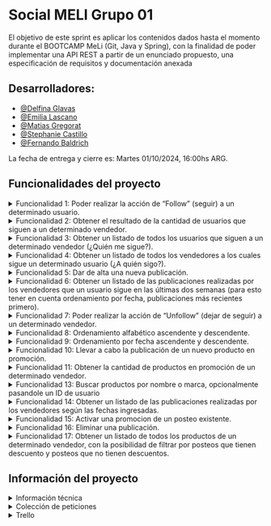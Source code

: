 # Social MELI Grupo 01

El objetivo de este sprint es aplicar los contenidos dados hasta el momento durante el BOOTCAMP MeLi (Git, Java y Spring), con la finalidad de poder implementar una API REST a partir de un enunciado propuesto, una especificación de requisitos y documentación anexada

## Desarrolladores:
- [@Delfina Glavas](https://github.com/delfi85)
- [@Emilia Lascano](https://github.com/EmiLascano)
- [@Matias Gregorat](https://github.com/81866-Gregorat-Matias)
- [@Stephanie Castillo](https://github.com/Stephaaniie)
- [@Fernando Baldrich](https://github.com/Fern1ck)

La fecha de entrega y cierre es: Martes 01/10/2024, 16:00hs ARG.

## Funcionalidades del proyecto

<details>
<summary> Funcionalidad 1: Poder realizar la acción de “Follow” (seguir) a un determinado usuario. </summary>

## Dev:

- [@Stephanie Castillo](https://github.com/Stephaaniie)

#### Metodo POST

```
  http://localhost:8080/users/{userId}/follow/{userIdToFollow}
```

```http
  Ejemplo:  /users/123/follow/234
```

| Response  |
| :-------- | 
| `Status Code 200 (todo OK) - bodyless or dto` | 
| `Status Code 400 (Bad Request) - bodyless or dto` | 

| Parameter | Type     | Description                       |
| :-------- | :------- | :-------------------------------- |
| `userId`      | `int` | **Required**. Número que identifica al usuario actual |
| `userIdToFollow`      | `int` | **Required**. Número que identifica al usuario a seguir |

</details>

<details>
<summary>Funcionalidad 2: Obtener el resultado de la cantidad de usuarios que siguen a un determinado vendedor.</summary>
## Dev:

- [@Matias Gregorat](https://github.com/81866-Gregorat-Matias)

#### Metodo GET

```
  http://localhost:8080/users/{userId}/followers/count
```

```http
  Ejemplo: /users/234/followers/count/
```

| Response  |
| :-------- | 
    
    "user_id": 234, 
    "user_name": "vendedor1",
    "followers_count": 35

| Parameter | Type     | Description                       |
| :-------- | :------- | :-------------------------------- |
| `userId`      | `int` | **Required**. Número que identifica a cada usuario. |

</details>

<details>
<summary>Funcionalidad 3: Obtener un listado de todos los usuarios que siguen a un determinado vendedor (¿Quién me sigue?).</summary>

## Dev:

- [@Matias Gregorat](https://github.com/81866-Gregorat-Matias)
  
#### Metodo GET

```
  http://localhost:8080/users/{userId}/followers/list
```
```http
  Ejemplo: /users/234/followers/list
```

| Response  |
| :-------- | 
    
    "user_id": 234, 
    "user_name": "vendedor1", 
    "followers": [
     {
        "user_id": 4698,
        "user_name": "usuario1"
      },
      {
        "user_name": "usuario2" 
       },
       {
         "user_id": 2236,
         "user_name": "usuario3"
       }
    ]

| Parameter | Type     | Description                       |
| :-------- | :------- | :-------------------------------- |
| `userId`  | `int`    | **Required**. Número que identifica a cada usuario. |

</details>

<details>
<summary>Funcionalidad 4: Obtener  un listado de todos los vendedores a los cuales sigue un determinado usuario (¿A quién sigo?).</summary>

## Dev:

- [@Delfina Glavas](https://github.com/delfi85)
  
#### Metodo GET

```
  http://localhost:8080/users/{userId}/followed/list
```

```http
  Ejemplo: /users/4698/followed/list
```

| Response  |
| :-------- | 
    
    "user_id": 4698,
    "user_name": "usuario1",
    "followed": [
                  {
                    "user_id": 234,
                    "user_name": "vendedor1"
                  },
                  {
                    "user_name": "vendedor2" 
                  },
                  {
                    "user_id": 6631,
                    "user_name": "vendedor3"
                  }

                ]

| Parameter | Type     | Description                       |
| :-------- | :------- | :-------------------------------- |
| `userId`      | `int` | **Required**. Número que identifica a cada usuario. |

</details>

<details>
<summary>Funcionalidad 5: Dar de alta una nueva publicación.</summary>

## Dev:

- [@Stephanie Castillo](https://github.com/Stephaaniie)

#### Metodo POST

```
  http://localhost:8080/products/post
```
  | PAYLOAD  |
  | :-------- | 
      
        "user_id": 123,
        "date": "29-04-2021",
        "product": {
                    "product_id": 1,
                    "product_name": "Silla Gamer",
                    "type": "Gamer",
                    "brand": "Racer",
                    "color": "Red & Black",
                    "notes": "Special Edition"
                  },
        "category": 100, 
        "price": 1500.50
      
    
| Response  |
| :-------- | 
| `Status Code 200 (todo OK) - bodyless or dto` | 
| `Status Code 400 (Bad Request) - bodyless or dto` | 

| Parameter | Type     | Description                       |
| :-------- | :------- | :-------------------------------- |
| `userId`      | `int` | **Required**. Número que identifica a cada usuario. |
| `date`      | `LocalDate` | **Required**. Fecha de la publicación en formato dd-MM-yyyy. |
| `product_id`      | `int` | **Required**. Número identificatorio de un producto asociado a una publicación. |
| `product_name`      | `String` | **Required**. Cadena de caracteres que representa el nombre de un producto. |
| `type`      | `String` | **Required**. Cadena de caracteres que representa el tipo de un producto|
| `brand`      | `String` | **Required**. Cadena de caracteres que representa el tipo de un producto. |
| `color`      | `String` | **Required**. Cadena de caracteres que representa el color de un producto notes.|
| `note`      | `String` | **Required**. Cadena de caracteres para colocar notas u observaciones de un producto.|
| `category`      | `int` | **Required**. Identificador que sirve para conocer la categoría a la que pertenece un producto. Por ejemplo: 100: Sillas, 58: Teclados|
| `price`      | `double` | **Required**. Precio del producto.|

</details>

<details>
<summary>Funcionalidad 6: Obtener un listado de las publicaciones realizadas por los vendedores que un usuario sigue en las últimas dos semanas (para esto tener en cuenta ordenamiento por fecha, publicaciones más recientes primero).</summary>

## Dev:

- [@Emilia Lascano](https://github.com/EmiLascano)

#### Metodo GET

```
  http://localhost:8080/products/followed/{userId}/list
```
```http
  Ejemplo: /products/followed/4698/list
```
| Response  |
| :-------- | 

        "user_id": 4698, 
        "posts": 
        [
          {
            “user_id”: 123,
            "post_id": 32,
            "date": "01-05-2021",
            "product": 
            {
              "product_id": 62,
              "product_name": "Headset RGB Inalámbrico",
              "type": "Gamer",
              "brand": "Razer",
              "color": "Green with RGB",
              "notes": "Sin Batería"
            },
            "category": 120,
            "price": 2800.69
            },
            {
              “user_id”: 234, 
              "post_id": 18,
              "date": "29-04-2021",
              "product":
                {
                  "product_id": 1,
                  "productName": "Silla Gamer",
                  "type": "Gamer",
                  "brand": "Racer",
                  "color": "Red & Black",
                  "notes": "Special Edition"
                  },
              "category": 100,
              "price": 15000.50
           } 
        ]

| Parameter | Type     | Description                       |
| :-------- | :------- | :-------------------------------- |
| `userId`      | `int` | **Required**. Número que identifica a cada usuario. |
</details>

<details>
<summary>Funcionalidad 7: Poder realizar la acción de “Unfollow” (dejar de seguir) a un determinado vendedor.</summary>

## Dev:

- [@Emilia Lascano](https://github.com/EmiLascano)
  
#### Metodo POST

```
  http://localhost:8080/users/{userId}/unfollow/{userIdToUnfollow}
```
```http
  Ejemplo: /users/234/unfollow/123
```
| Parameter | Type     | Description                       |
| :-------- | :------- | :-------------------------------- |
| `userId`      | `int` | **Required**. Número que identifica a cada usuario. |
| `userIdToUnfollow`      | `int` | **Required**. Número que identifica al usuario a dejar de seguir |

</details>

<details>
<summary>Funcionalidad 8: Ordenamiento alfabético ascendente y descendente.</summary>

## Dev:
- [@Fernando Baldrich](https://github.com/Fern1ck)

#### Metodo GET
 
```
  http://localhost:8080/users/{UserID}/followers/list?order=name_asc
  http://localhost:8080/users/{UserID}/followers/list?order=name_desc
  http://localhost:8080/users/{UserID}/followed/list?order=name_asc
  http://localhost:8080/users/{UserID}/followed/list?order=name_desc
```

| Order       | Description                       |
| :-----------| :-------------------------------- |
| `name_asc`  | **Alfabético ascendente.**        |
| `name_desc` | **Alfabético descendente.**       |

Nota: Este ordenamiento aplica solo para la funcionalidad 3 y 4.

</details>

<details>
<summary>Funcionalidad 9: Ordenamiento por fecha ascendente y descendente.</summary>

## Dev:

- [@Delfina Glavas](https://github.com/delfi85)

#### Metodo GET

```
  http://localhost:8080//products/followed/{userId}/list?order=date_asc
  http://localhost:8080/products/followed/{userId}/list?order=date_desc
```
| Order       | Description                                          |
| :-----------| :--------------------------------------------------- |
| `date_asc`  | **Fecha ascendente (de más antigua a más nueva).**   |
| `date_desc` | **Fecha descendente (de más nueva a más antigua).**  |

Nota: Este ordenamiento aplica solo para la funcionalidad 6.
</details>

<details>
<summary>Funcionalidad 10: Llevar a cabo la publicación de un nuevo producto en promoción.</summary>

## Dev:
- [@Fernando Baldrich](https://github.com/Fern1ck)

#### Metodo POST

```
  http://localhost:8080/products/promo-post
```
| PAYLOAD  |
| :-------- | 
    
    "user_id": 234,
    "date": "29-04-2021",
    "product":
    {
      "product_id": 1,
      "product_name": "Silla Gamer",
      "type": "Gamer",
      "brand": "Racer",
      "color": "Red & Black",
      "notes": "Special Edition"
    },
    "category": 100,
    "price": 1500.50,
    "has_promo": true,
    "discount": 0.25
    
| Response  |
| :-------- | 
| `Status Code 200 (todo OK) - bodyless or dto` | 
| `Status Code 400 (Bad Request) - bodyless or dto` | 

| Parameter | Type     | Description                       |
| :-------- | :------- | :-------------------------------- |
| `userId`      | `int` | **Required**. Número que identifica a cada usuario. |
| `date`      | `LocalDate` | **Required**. Fecha de la publicación en formato dd-MM-yyyy. |
| `product_id`      | `int` | **Required**. Número identificatorio de un producto asociado a una publicación. |
| `product_name`      | `String` | **Required**. Cadena de caracteres que representa el nombre de un producto. |
| `type`      | `String` | **Required**. Cadena de caracteres que representa el tipo de un producto. |
| `brand`      | `String` | **Required**. Cadena de caracteres que representa el tipo de un producto. |
| `color`      | `String` | **Required**. Cadena de caracteres que representa el color de un producto notes. |
| `note`      | `String` | **Required**. Cadena de caracteres para colocar notas u observaciones de un producto. |
| `category`      | `int` | **Required**. Identificador que sirve para conocer la categoría a la que pertenece un producto. Por ejemplo: 100: Sillas, 58: Teclados. |
| `price`      | `double` | **Required**. Precio del producto.|
| `has_promo`      | `boolean` | **Required**. Campo true o false para determinar si un producto está en promoción o no. |
| `discount`      | `double` | **Required**. En caso de que un producto estuviese en promoción ,establece el monto de descuento. |

</details>

<details>
<summary>Funcionalidad 11: Obtener la cantidad de productos en promoción de un determinado vendedor.</summary>

## Devs:

- [@Delfina Glavas](https://github.com/delfi85)
- [@Emilia Lascano](https://github.com/EmiLascano)
- [@Matias Gregorat](https://github.com/81866-Gregorat-Matias)
- [@Stephanie Castillo](https://github.com/Stephaaniie)
- [@Fernando Baldrich](https://github.com/Fern1ck)
  
#### Metodo GET

```
  http://localhost:8080/products/promo-post/count?user_id={userId}
```
| Response  |
| :-------- | 

    "user_id" : 234, 
    "user_name": "vendedor1",
    "promo_products_count": 23

| Parameter | Type     | Description                       |
| :-------- | :------- | :-------------------------------- |
| `user_id`      | `int` | **Required**. Número que identifica a cada usuario. |
| `user_name`      | `String` | **Required**. Cadena de caracteres que representa el nombre del usuario. |
| `promo_products_count`      | `int` | **Required**. Cantidad numérica de productos en promoción de un determinado usuario. |

</details>

<details>
<summary> Funcionalidad 13: Buscar productos por nombre o marca, opcionalmente pasandole un ID de usuario</summary>

  ## Dev:

- [@Fernando Baldrich](https://github.com/Fern1ck)

#### Metodo GET

```
  http://localhost:8080/products/search?query={query}&user_id={user_id}
```

```http
  Ejemplo: localhost:8080/products/search?query=ams
  Ejemplo: localhost:8080/products/search?query=ams&user_id=2
```

| Response  |
| :-------- | 

    [
      {
        "post_id": 3,
        "user_id": 2,
        "product": {
          "type": "Monitor",
          "brand": "Samsung",
          "color": "Negro",
          "notes": "Ultra HD",
          "product_id": 3,
          "product_name": "Monitor 4K"
        },
        "date": "18-09-2024",
        "category": 300,
        "price": 30000.0,
        "discount": 0.3,
        "has_promo": true
      }
    ]

La respuesta es una lista con objetos con las siguientes propiedades:

| Parameter      | Type     | Description                                                                                                                             |
|:---------------| :------- |:----------------------------------------------------------------------------------------------------------------------------------------|
| `postId`       | `int` | **Required**. Número que identifica a cada post.                                                                                        |
| `userId`       | `int` | **Required**. Número que identifica a cada usuario.                                                                                     |
| `post_id`      | `int` | **Required**. Número identificatorio de cada una de las publicaciones.                                                                  |
| `date`         | `LocalDate` | **Required**. Fecha de la publicación en formato dd-MM-yyyy.                                                                            |
| `product_id`   | `int` | **Required**. Número identificatorio de un producto asociado a una publicación.                                                         |
| `type`         | `String` | **Required**. Cadena de caracteres que representa el tipo de un producto.                                                               |
| `brand`        | `String` | **Required**. Cadena de caracteres que representa el tipo de un producto.                                                               |
| `color`        | `String` | **Required**. Cadena de caracteres que representa el color de un producto notes.                                                        |
| `note`         | `String` | **Required**. Cadena de caracteres para colocar notas u observaciones de un producto.                                                   |
| `category`     | `int` | **Required**. Identificador que sirve para conocer la categoría a la que pertenece un producto. Por ejemplo: 100: Sillas, 58: Teclados. |
| `price`        | `double` | **Required**. Precio del producto.                                                                                                      |
| `has_promo`    | `boolean` | **Required**. Campo true o false para determinar si un producto está en promoción o no.                                                 |
| `discount`     | `double` | **Required**. En caso de que un producto estuviese en promoción ,establece el monto de descuento.                                       |

</details>


<details>
  <summary> Funcionalidad 14: Obtener un listado de las publicaciones realizadas por los vendedores según las fechas ingresadas.</summary>


### Dev:
- [@Stephanie Castillo](https://github.com/Stephaaniie)


#### Metodo GET


```
  http://localhost:8080/products/search/date?date_start=16/09/2021&date_end=18/09/2024
```

| Response  |
| :-------- | 

    [
      {
          "user_id": 2,
          "post_id": 1,
          "date": "16-09-2021",
          "product": {
              "type": "Gamer",
              "brand": "Racer",
              "color": "Red",
              "notes": "Special Edition",
              "product_id": 1,
              "product_name": "Silla gamer"
          },
          "category": 100,
          "price": 15000.0
      },
      {
          "user_id": 2,
          "post_id": 3,
          "date": "18-09-2024",
          "product": {
              "type": "Monitor",
              "brand": "Samsung",
              "color": "Negro",
              "notes": "Ultra HD",
              "product_id": 3,
              "product_name": "Monitor 4K"
          },
          "category": 300,
          "price": 30000.0
      },
      {
          "user_id": 4,
          "post_id": 2,
          "date": "17-09-2024",
          "product": {
              "type": "Periférico",
              "brand": "Logitech",
              "color": "Negro",
              "notes": "RGB",
              "product_id": 2,
              "product_name": "Teclado mecánico"
          },
          "category": 200,
          "price": 5000.0
      }
    ]


| Parameter    | Type     | Description                                                                                                                                      |
|:-------------| :------- |:-------------------------------------------------------------------------------------------------------------------------------------------------|
| `date_start` | `LocalDate` | **Required**. Fecha que marca el inicio temporal del cúal el usuario quiere empezar la búsqueda de posteos de los vendedores. Formato dd-MM-yyyy.|
| `date_end`   | `LocalDate` |  Fecha que marca el fin temporal del cúal el usuario quiere finalizar la búsqueda de posteos de los vendedores. (En caso de que el usuario no ingrese este dato se tomará como fin de búsqueda la fecha actual). Formato dd-MM-yyyy .|


</details>

<details>
<summary> Funcionalidad 15: Activar una promocion de un posteo existente. </summary> 

## Dev:

- [@Matias Gregorat](https://github.com/81866-Gregorat-Matias)

#### Metodo PUT
```
  http://localhost:8080/products/posts/activate-promo
```

| Parameter  | Type     | Description                                         |
|:-----------|:---------|:----------------------------------------------------|
| `user_id`  | `int`    | **Required**. Número que identifica a cada usuario. |
| `post_id`  | `int`    | **Required**. Número que identifica al posteo.      |
| `discount` | `double` | **Required**. Número que el descuento a aplicar.    |

| Response  |
| :-------- | 
| `Status Code 200 (todo OK) - bodyless or dto` | 
| `Status Code 400 (Bad Request) - bodyless or dto` | 
</details>

<details>
<summary> Funcionalidad 16: Eliminar una publicación.</summary>

## Dev:
- [@Delfina Glavas](https://github.com/delfi85)

#### Metodo DELETE
```
  http://localhost:8080/products/post/{userId}/{postId}
```
| Response                                        |
|:------------------------------------------------| 
| `Status Code 200 (todo OK) - bodyless or dto`   | 
| `Status Code 404 (Not Found) - bodyless or dto` | 

| Parameter | Type     | Description                                                                                                  |
|:----------| :------- |:-------------------------------------------------------------------------------------------------------------|
| `userId`  | `int` | **Required**. Número que identifica a cada usuario.                                                          |
| `postId`  | `int` | **Required**. Número identificatorio de una publicación asociado a una lista de publicaciones en un usuario. |

</details>

<details>
 <summary> Funcionalidad 17: Obtener un listado de todos los productos de un determinado vendedor, con la posibilidad de filtrar por posteos que tienen descuento y posteos que no tienen descuentos. </summary>

## Dev:
- [@Emilia Lascano](https://github.com/Fern1ck)

#### Metodo GET

```
  http://localhost:8080/products/promo-post/3/history
  http://localhost:8080/products/promo-post/3/history?with_promo=true
  http://localhost:8080/products/promo-post/3/history?with_promo=false
```
| with_promo | Description                                              |
|:-----------|:---------------------------------------------------------|
| null       | **Devuelve todos los posts, sin aplicar ningún filtro.** |
| `true`     | **Devuelve solo los posts que tienen descuento.**        |
| `false`    | **Devuelve solo los posts que no tienen descuentos.**    |



| Response  |
| :-------- | 
```
    "user_id": 234,
    "user_name": "vendedor1",
    "posts": [
    {
      "post_id": 18,
      "date": "29-04-2021",
      "product": 
      {
          "product_id": 1,
          "product_name": "Silla Gamer",
          "type": "Gamer",
          "brand": "Racer",
          "color": "Red & Black",
          "notes": "Special Edition"
      },
    "category": "100", 
    "price": 15000.50, 
    "has_promo": true,
    "discount": 0.25
    },
    {
      "post_id": 32,
      "date": "01-05-2021",
      "product": 
      {
          "product_id": 2,
          "product_name": "Headset RGB Inalámbrico",
          "type": "Gamer",
          "brand": "Racer",
          "color": "Green with RGB",
          "notes": "Sin Batería"
      },
    "category": "120", 
    "price": 2800.69, 
    "has_promo": false,
    "discount": 0.0
    }]
```
| Parameter | Type     | Description                       |
| :-------- | :------- | :-------------------------------- |
| `userId`      | `int` | **Required**. Número que identifica a cada usuario. |
| `user_name`      | `int` | **Required**. Cadena de caracteres que representa el nombre del usuario. |
| `post_id`      | `int` | **Required**. Número identificatorio de cada una de las publicaciones. |
| `date`      | `LocalDate` | **Required**. Fecha de la publicación en formato dd-MM-yyyy. |
| `product_id`      | `int` | **Required**. Número identificatorio de un producto asociado a una publicación. |
| `product_name`      | `String` | **Required**. Cadena de caracteres que representa el nombre de un producto. |
| `type`      | `String` | **Required**. Cadena de caracteres que representa el tipo de un producto. |
| `brand`      | `String` | **Required**. Cadena de caracteres que representa el tipo de un producto. |
| `color`      | `String` | **Required**. Cadena de caracteres que representa el color de un producto notes. |
| `note`      | `String` | **Required**. Cadena de caracteres para colocar notas u observaciones de un producto. |
| `category`      | `int` | **Required**. Identificador que sirve para conocer la categoría a la que pertenece un producto. Por ejemplo: 100: Sillas, 58: Teclados. |
| `price`      | `double` | **Required**. Precio del producto.|
| `has_promo`      | `boolean` | **Required**. Campo true o false para determinar si un producto está en promoción o no. |
| `discount`      | `double` | **Required**. En caso de que un producto estuviese en promoción ,establece el monto de descuento. |

</details>

## Información del proyecto

<details>
 <summary> Información técnica </summary>

## Introducción

La ficha técnica es un documento que describe las características principales, la composición y las aplicaciones de un proyecto, aportando información detallada sobre los aspectos del mismo.

En el siguiente enlace se encuentra la documentación técnica del proyecto [Click acá](https://github.com/Fern1ck/be_java_hisp_w27_g01/blob/develop/src/main/resources/Esp.%20de%20Req.%20t%C3%A9cnicos%20funcionales%20-%20W27%20-%20G01%20-%20Sprint%20N%C2%BA%201%20-%20Spring.docx.pdf).
  
</details>


<details>
 <summary> Colección de peticiones </summary>

## Introducción

Para hacer pruebas con la API de SocialMeli será necesario disponer de una herramienta que permita hacer peticiones HTTP e interactuar con ésta. En este caso, recomendamos la herramienta Postman ya que permite gestionar y configurar de forma sencilla una colección de peticiones, por lo que será muy sencillo realizar las operaciones necesarias.

Postman nos permite definir un catálogo de peticiones, posteriormente podemos exportar e importar para compartirlas con otras personas. 

## Instalación y configuración de Postman

1. Descargar [Postman](https://www.getpostman.com/) e instalar.

2. Descargar el [Collection](https://github.com/Fern1ck/be_java_hisp_w27_g01/blob/develop/src/main/resources/Social%20Meli.postman_collection.json) de peticiones que se van a utilizar en la práctica. [Descargar](https://github.com/Fern1ck/be_java_hisp_w27_g01/blob/develop/src/main/resources/Social%20Meli.postman_collection.json) (botón derecho -> Guardar enlace como...)

3. En este punto debemos tener Postman instalado y un ficheros con extensión ".json" en nuestro PC.

5. Abrir Postman.

6. Importar la colección "Social%20Meli.postman_collection.json"
   
7. Finalmente podras poner a prueba cada funcionalidad del proyecto.
  
</details>

<details>
 <summary> Trello </summary>
  
## Introducción

Trello sirve para organizar, coordinar y gestionar cualquier tipo de tareas, ya bien sean proyectos laborales, tareas del día a día, planificación y ejecución de viajes e itinerarios, entre otras actividades que requieran establecer listas de actividades a llevar a cabo.

Para seguir el cronograma de trabajo empleado por el equipo por favor revisar el siguiente enlace [Click acá](https://trello.com/b/SO9rx038/equipo1-wave27)

 </details>
